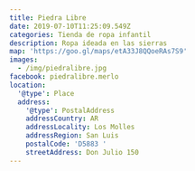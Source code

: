 ```yaml
---
title: Piedra Libre
date: 2019-07-10T11:25:09.549Z
categories: Tienda de ropa infantil
description: Ropa ideada en las sierras
map: 'https://goo.gl/maps/etA33J8QQoeRAs7S9'
images:
  - /img/piedralibre.jpg
facebook: piedralibre.merlo
location:
  '@type': Place
  address:
    '@type': PostalAddress
    addressCountry: AR
    addressLocality: Los Molles
    addressRegion: San Luis
    postalCode: 'D5883 '
    streetAddress: Don Julio 150
---
```



